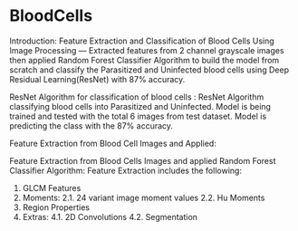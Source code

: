 # BloodCells
Introduction:
Feature Extraction and Classification of Blood Cells Using Image Processing — Extracted features from 2 channel grayscale images then applied Random Forest Classifier Algorithm to build the model from scratch and classify the Parasitized and Uninfected blood cells using Deep Residual Learning(ResNet) with 87% accuracy.

ResNet Algorithm for classification of blood cells :
ResNet Algorithm classifying blood cells into Parasitized and Uninfected. Model is being trained and tested with the total 6  images from test dataset. Model is predicting the class with the 87% accuracy.

Feature Extraction from Blood Cell Images and Applied:
  
Feature Extraction from Blood Cells Images and applied Random Forest Classifier Algorithm:
Feature Extraction includes the following:
1.	GLCM Features
2.	Moments:
2.1.	 24 variant image moment values
2.2.	 Hu Moments
3.	Region Properties
4.	Extras:
4.1.	2D Convolutions
4.2.	Segmentation
